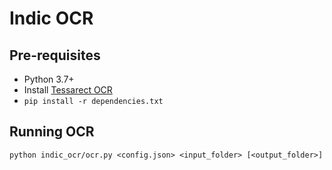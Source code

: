 # Indic OCR

## Pre-requisites

- Python 3.7+
- Install [Tessarect OCR](https://github.com/tesseract-ocr/tesseract)
- `pip install -r dependencies.txt`

## Running OCR

```
python indic_ocr/ocr.py <config.json> <input_folder> [<output_folder>]
```
